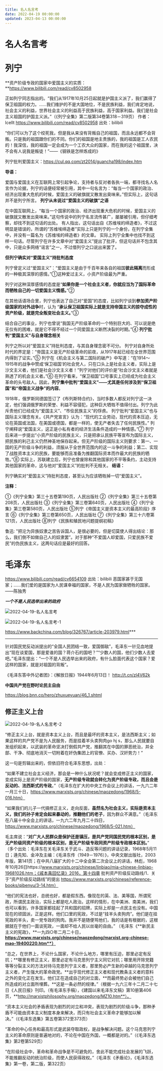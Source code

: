 ```yaml
---
title: 名人名言考
date: 2022-04-19 00:00:00
updated: 2023-04-13 00:00:00
---
```


# 名人名言考

# 列宁

**资产阶级专政的国家中爱国主义的实质：**https://www.bilibili.com/read/cv8502958

正如列宁同志指出的。“我们从1917年10月25日起就是护国主义派了，我们赢得了保卫祖国的权力。……我们维护的不是大国地位，不是民族利益，我们肯定地说，社会主义的利益，世界社会主义的利益高于民族利益，高于国家利益。我们是社会主义祖国的护国主义派。”（《列宁全集》第二版第34卷第318－319页） 作者：lcellt https://www.bilibili.com/read/cv8502958 出处：bilibili

“你们可以为了这个绞死我，但是我从来没有背叛自己的祖国，而且永远都不会背叛。只是我的祖国跟你们的不同。你们的祖国是地主贵族的，我的祖国是工人农民的！我深信，我的祖国一定会成为一个工农大众的国家，而在我的这个祖国里，决不会有人说我是叛徒！”——《钢铁是怎样炼成的》

列宁批判爱国主义：https://cul.qq.com/zt2014/guancha198/index.htm

**导语：**

爱国与爱国主义在互联网上常引起争论，支持者与反对者各执一端，都寻找名人名言作为论据，列宁的话便经常被引用，其中一句名言为：“每当一个国家的政治、经济出现重大危机的时候，爱国主义的破旗就又散发出臭味来。”但实际上，这句话并不是列宁所言。
**列宁从未说过“爱国主义的破旗”之语**

在中国互联网上，“每当一个国家的政治、经济出现重大危机的时候，爱国主义的破旗就又散发出臭味来。”这句传说中的列宁名言流传甚广，屡屡被引用，但仔细考察，却找不到这句话的出处。
有人指出，这句话出自《苏维埃的缔造者》，不过这明显是错误的，所谓的“苏维埃缔造者”实际上只是列宁的一个身份，在列宁全集中，并没有一篇名为《苏维埃的缔造者》的文章。
实际上列宁全集中也找不到这样一句话。尽管列宁在许多文章中对“爱国主义”提出了批评，但这句话并不包含其中，只是众多网络“谣言”之一，不过借列宁之口说出来罢了。

**但列宁确实对“爱国主义”持批判态度**

列宁曾定义过“爱国主义”：“爱国主义是由于千百年来各自的祖国**彼此隔离**而形成的一种极其深厚的感情。”①这种爱过主义，小资产阶级最为严重。

列宁对这种深厚感情的态度是“**如果你是一个社会主义者，你就应当为了国际革命而牺牲自己的一切爱国主义情感。**”②

在其他话语场合里，列宁也表达了自己对“爱国”的态度，比如列宁谈到**参加资产阶级国家的对外战争**时，认为 “**承认保卫祖国实际上就是支持帝国主义的掠夺成性的资产阶级，就是完全叛变社会主义。**”③

结合自己的事业，列宁也曾说“我国无产阶级革命的一个特别巨大的、可以说是绝无仅有的困难，就是它不得不经过一个同爱国主义断然决裂的时期。”④
**列宁批判“爱国主义”与自身理念相关**

列宁之所以对“爱国主义”持批判态度，与其自身理念密不可分。
列宁对自身所处时代的界定是：“帝国主义是无产阶级革命的前夜，从1917年起已经在全世界范围内得到了证实。”⑤
列宁在《机会主义与第二国际的破产》中写道：“在1914～1915年的战争中赞成‘保卫祖国’的社会党人，只在口头上是社会主义者，实际上是沙文主义者，他们是社会沙文主义者！”列宁对他们的评价是“社会沙文主义者就是熟透了的机会主义者。”⑥
在列宁看来，“保卫祖国”口号事实上已经成为社会主义革命的头号敌人。因此，**列宁集中批判“爱国主义”——尤其是任何涉及到“保卫祖国”和“帝国主义战争”的内容**。

1918年，俄罗斯同德国签订了《布列斯特合约》，当时多数人都反对列宁这一决定，他们强调俄罗斯的荣誉、利益不容侵犯，这种巨大牺牲不值得付出。列宁为此斥责他们已经成为“爱国主义”、“市侩民族主义”的俘虏。
列宁批判“爱国主义”也与国际主义理念有关。《共产党宣言》认为：“现代的工业劳动，现代的资本压迫，无论在英国或法国，在美国或德国，都是一样的，使无产者失去了任何民族性。”
列宁阐释说“爱国主义，这正是小私有者的经济生活条件造成的一种情感。”⑦
列宁后来进一步提出“小资产阶级的民族主义，只是把承认民族平等宣布为国际主义，把民族的利己主义仍然神圣地保存起来。但无产阶级的国际主义则要求：第一、一国的无产阶级斗争的利益，须服从于全世界范围内的这一斗争的利益；第二、实现了战胜资本主义的民族，要能够而且准备为推翻国际资本而作最大的民族的牺牲。”⑧
实际上，苏联建立后，列宁也曾废除和其他国家的不平等条约，主动支持其他国家的革命，这与他对“爱国主义”的批判不无相关。
**结语：**

列宁确实对“爱国主义”持批判态度，甚至认为应该牺牲掉一切“爱国主义”。

**注释：**

①《列宁全集》第三十五卷第190页，人民出版社
②《列宁全集》第三十五卷第208页，人民出版社
③《列宁全集》第三卷第640页，人民出版社
④《列宁全集》第三卷第580页，人民出版社
⑤列宁《帝国主义是资本主义的最高阶段》序言
⑥《列宁全集》第三卷第650页，人民出版社
⑦《列宁全集》第三十六卷第121页，人民出版社
⑧列宁《民族和殖民地问题提纲初稿》

鲁迅: "把沦为异族奴隶之苦告诉国人，是很必要的，但是切莫使人得出结论：那么，我们倒不如做自己人的奴隶罢”。对于那种“不爱国人却爱国，只爱民族不爱民”的伪民族主义，这两句话应是最好的回答。

# 毛泽东

https://www.bilibili.com/read/cv6654109 出处：bilibili
恶国家甚于无国家；……我们爱的是国家为人民谋幸福的国家，不是人民为国家做牺牲的国家。——陈独秀

***一个不是人民选举出来的政府***

![2022-04-19-名人名言考](assets/2022-04-19-名人名言考.jpeg)

![2022-04-19-名人名言考-1](assets/2022-04-19-名人名言考-1.jpeg)

https://www.backchina.com/blog/326767/article-203979.html***
***

针对国民党反动派提出的“全国人民团结一致，爱国御敌”，毛泽东一针见血地提出“现在谈爱国，那是爱谁的国？蒋介石的国吧？”“少数人的国，他们少数人去爱吧。”毛泽东提出：“一个不是人民选举出来的政府，有什么脸面代表这个国家？爱这样的国家，就是对祖国的背叛”。

《毛泽东答中外记者团》：《解放日报》1944年6月13日！ http://t.cn/zl4V62k

**中国共产党在野时论民主自由**

https://blog.bnn.co/hero/zhuxueyuan/46_1.shtml

## 修正主义上台

![2022-04-19-名人名言考-2](assets/2022-04-19-名人名言考-2.jpeg)

“修正主义上台，就是资本主义上台，而且是最坏的资本主义，是法西斯主义；如果这样的共产党不是为人民服务，而是挂着羊头卖狗肉go hj s，那么人民就要自发组织起来，以武装的革命坚决打倒假共产党，推翻其在中国的罪恶统治，并全部、干净、彻底地消灭一切附着在奸伪集团上的官僚、买办、汉奸势力！” 

这一句是剪辑出来的，但依旧符合毛泽东思想，出处：

“如果不建立社会主义经济，那会是一种什么状况呢？就会变成修正主义的国家，变成实际上是资产阶级的国家，**无产阶级专政就会转化为资产阶级专政，而且会是反动的、法西斯式的专政**。”（毛泽东在扩大的中央工作会议上的讲话，一九六二年一月三十日，https://www.marxists.org/chinese/maozedong/1968/5-016.htm）

“如果我们的儿子一代搞修正主义，走向反面，**虽然名为社会主义，实际是资本主义，我们的孙子肯定会起来暴动的，推翻他们的老子**，因为群众不满意。”（毛泽东在八届十中全会上的讲话，一九六二年九月二十四日，https://www.marxists.org/chinese/maozedong/1968/5-021.htm）

毛主席说：“**对广大人民群众是保护还是镇压，是共产党同国民党的根本区别，是无产阶级同资产阶级的根本区别，是无产阶级专政同资产阶级专政根本区别。**”　（多个出处：毛泽东在关毛泽东关于武斗、造反等问题的讲话记录，1968年5月11日；逄先知、金冲及主编：《毛泽东传（1949－1976）》，中央文献出版社，2003年版，第141页；在中共八届扩大的十二中全会第二次会议上的讲话，林彪，1968年10月26日https://www.marxists.org/chinese/linbiao/mia-chinese-linbiao-19681026.htm；《戚本禹回忆录》2016，第十四章 批判资产阶级反动路线/1．关于“资产阶级反动路线”的提出 https://www.marxists.org/chinese/reference-books/qibenyu/3-14.htm）

“他们的宪法也好，总统也好，都是假东西。像现在的英、法、美等国，所谓宪政，所谓民主政治，实际上都是吃人政治。这样的情形，在中美洲、南美洲，我们也可以看到，许多国家都挂起了共和国的招牌，实际上却是一点民主也没有。中国现在的顽固派，正是这样。他们口里的宪政，不过是“挂羊头卖狗肉”。他们是在挂宪政的羊头，卖一党专政的狗肉。我并不是随便骂他们，我的话是有根据的，这根据就在于他们一面谈宪政，一面却不给人民以丝毫的自由。” （毛泽东《**新民主主义的宪政》，**一九四○年二月二十日，**https://www.marxists.org/chinese/maozedong/marxist.org-chinese-mao-19400220.htm**）**

“总之，在世界上，不论什么国家，不论什么地方，哪里有压迫，那里必定有反抗；**哪里有修正主义，那里必定有马克思列宁主义同它对抗；哪里用开除党籍等等分裂主义的方法对待马克思列宁主义者，那里势必产生新的卓越的马克思列宁主义者，产生强大的革命政党。**出乎现代修正主义者和现代教条主义者的意料之外的变化正在发生。他们正在造成自己的对立面，**而最终势必会被他们自己所造成的对立面所埋葬。**这是一条必然的规律。”（根据一九六三年十二月二十七日《人民日报》刊印。（有毛泽东手稿），《建国以来毛泽东文稿》第10册第406页，**http://marxistphilosophy.org/maozedong/MZ10.htm**）。

“资本主义社会的矛盾表现为剧烈的对立和冲突，表现为剧烈的阶级斗争，那种矛盾不可能由资本主义制度本身来解决，而只有社会主义革命才能够加以解决。”（《毛泽东选集》第五卷第372至373页）

“革命的中心任务和最高形式是武装夺取政权，是战争解决问题。这个马克思列宁主义的革命原则是普遍地对的，不论在中国在外国，一概都是对的。”（《毛泽东选集》第2卷第529页）

“在阶级社会中，革命和革命战争是不可避免的，舍此不能完成社会发展的飞跃，不能推翻反动的统治阶级，而使人民获得政权。”（毛泽东《矛盾论》，《毛泽东选集》第一卷，第二版，第322页） 
